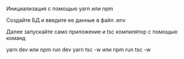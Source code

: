 Инициализация с помощью yarn или npm


Создайте БД и введите ее данные в файл .env

Далее запускайте само приложение и tsc компилятор с помощью команд

yarn dev или npm run dev
yarn tsc -w или npm run tsc -w





